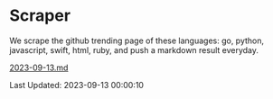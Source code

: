 # Scraper

We scrape the github trending page of these languages: go, python, javascript, swift, html, ruby, and push a markdown result everyday.

[2023-09-13.md](https://github.com/henson/Scraper/blob/master/2023-09-13.md)

Last Updated: 2023-09-13 00:00:10